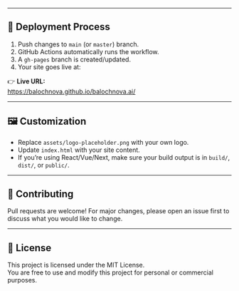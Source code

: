 
---

## 🚀 Deployment Process
1. Push changes to `main` (or `master`) branch.  
2. GitHub Actions automatically runs the workflow.  
3. A `gh-pages` branch is created/updated.  
4. Your site goes live at:  

👉 **Live URL:**  
https://balochnova.github.io/balochnova.ai/

---

## 🖼 Customization
- Replace `assets/logo-placeholder.png` with your own logo.  
- Update `index.html` with your site content.  
- If you’re using React/Vue/Next, make sure your build output is in `build/`, `dist/`, or `public/`.

---

## 🤝 Contributing
Pull requests are welcome! For major changes, please open an issue first to discuss what you would like to change.

---

## 📜 License
This project is licensed under the MIT License.  
You are free to use and modify this project for personal or commercial purposes.
